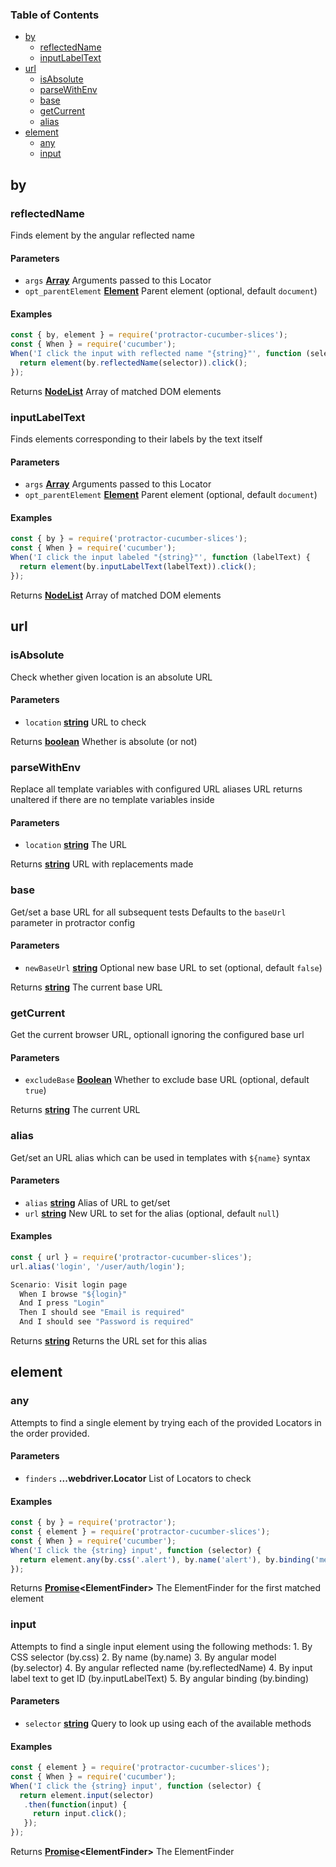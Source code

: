 <!-- Generated by documentation.js. Update this documentation by updating the source code. -->

### Table of Contents

-   [by][1]
    -   [reflectedName][2]
    -   [inputLabelText][3]
-   [url][4]
    -   [isAbsolute][5]
    -   [parseWithEnv][6]
    -   [base][7]
    -   [getCurrent][8]
    -   [alias][9]
-   [element][10]
    -   [any][11]
    -   [input][12]

## by

### reflectedName

Finds element by the angular reflected name

#### Parameters

-   `args` **[Array][13]** Arguments passed to this Locator
-   `opt_parentElement` **[Element][14]** Parent element (optional, default `document`)

#### Examples

```javascript
const { by, element } = require('protractor-cucumber-slices');
const { When } = require('cucumber');
When('I click the input with reflected name "{string}"', function (selector) {
  return element(by.reflectedName(selector)).click();
});
```

Returns **[NodeList][15]** Array of matched DOM elements

### inputLabelText

Finds elements corresponding to their labels by the text itself

#### Parameters

-   `args` **[Array][13]** Arguments passed to this Locator
-   `opt_parentElement` **[Element][14]** Parent element (optional, default `document`)

#### Examples

```javascript
const { by } = require('protractor-cucumber-slices');
const { When } = require('cucumber');
When('I click the input labeled "{string}"', function (labelText) {
  return element(by.inputLabelText(labelText)).click();
});
```

Returns **[NodeList][15]** Array of matched DOM elements

## url

### isAbsolute

Check whether given location is an absolute URL

#### Parameters

-   `location` **[string][16]** URL to check

Returns **[boolean][17]** Whether is absolute (or not)

### parseWithEnv

Replace all template variables with configured URL aliases
URL returns unaltered if there are no template variables inside

#### Parameters

-   `location` **[string][16]** The URL

Returns **[string][16]** URL with replacements made

### base

Get/set a base URL for all subsequent tests
Defaults to the `baseUrl` parameter in protractor config

#### Parameters

-   `newBaseUrl` **[string][16]** Optional new base URL to set (optional, default `false`)

Returns **[string][16]** The current base URL

### getCurrent

Get the current browser URL, optionall ignoring the configured base url

#### Parameters

-   `excludeBase` **[Boolean][17]** Whether to exclude base URL (optional, default `true`)

Returns **[string][16]** The current URL

### alias

Get/set an URL alias which can be used in templates with `${name}` syntax

#### Parameters

-   `alias` **[string][16]** Alias of URL to get/set
-   `url` **[string][16]** New URL to set for the alias (optional, default `null`)

#### Examples

```javascript
const { url } = require('protractor-cucumber-slices');
url.alias('login', '/user/auth/login');

Scenario: Visit login page
  When I browse "${login}"
  And I press "Login"
  Then I should see "Email is required"
  And I should see "Password is required"
```

Returns **[string][16]** Returns the URL set for this alias

## element

### any

Attempts to find a single element by trying each of the provided
Locators in the order provided.

#### Parameters

-   `finders` **...webdriver.Locator** List of Locators to check

#### Examples

```javascript
const { by } = require('protractor');
const { element } = require('protractor-cucumber-slices');
const { When } = require('cucumber');
When('I click the {string} input', function (selector) {
  return element.any(by.css('.alert'), by.name('alert'), by.binding('messages.alert')).click();
});
```

Returns **[Promise][18]&lt;ElementFinder>** The ElementFinder for the first matched element

### input

Attempts to find a single input element using the following methods:
1\. By CSS selector (by.css)
2\. By name (by.name)
3\. By angular model (by.selector)
4\. By angular reflected name (by.reflectedName)
4\. By input label text to get ID (by.inputLabelText)
5\. By angular binding (by.binding)

#### Parameters

-   `selector` **[string][16]** Query to look up using each of the available methods

#### Examples

```javascript
const { element } = require('protractor-cucumber-slices');
const { When } = require('cucumber');
When('I click the {string} input', function (selector) {
  return element.input(selector)
   .then(function(input) {
     return input.click();
   });
});
```

Returns **[Promise][18]&lt;ElementFinder>** The ElementFinder

[1]: #by

[2]: #reflectedname

[3]: #inputlabeltext

[4]: #url

[5]: #isabsolute

[6]: #parsewithenv

[7]: #base

[8]: #getcurrent

[9]: #alias

[10]: #element

[11]: #any

[12]: #input

[13]: https://developer.mozilla.org/docs/Web/JavaScript/Reference/Global_Objects/Array

[14]: https://developer.mozilla.org/docs/Web/API/Element

[15]: https://developer.mozilla.org/docs/Web/API/NodeList

[16]: https://developer.mozilla.org/docs/Web/JavaScript/Reference/Global_Objects/String

[17]: https://developer.mozilla.org/docs/Web/JavaScript/Reference/Global_Objects/Boolean

[18]: https://developer.mozilla.org/docs/Web/JavaScript/Reference/Global_Objects/Promise
